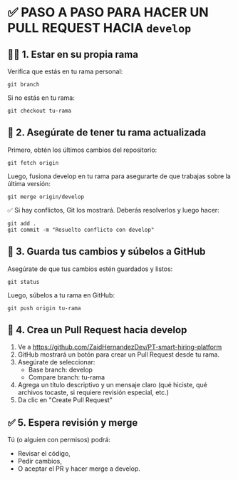 # ✅ PASO A PASO PARA HACER UN PULL REQUEST HACIA `develop`

## 👩‍💻 1. Estar en su propia rama

Verifica que estás en tu rama personal:

```
git branch
```

Si no estás en tu rama:

```
git checkout tu-rama
```

## 🔄 2. Asegúrate de tener tu rama actualizada

Primero, obtén los últimos cambios del repositorio:

```
git fetch origin
```

Luego, fusiona develop en tu rama para asegurarte de que trabajas sobre la última versión:

```
git merge origin/develop
```

✅ Si hay conflictos, Git los mostrará. Deberás resolverlos y luego hacer:

```
git add .
git commit -m "Resuelto conflicto con develop"
```

## 💾 3. Guarda tus cambios y súbelos a GitHub

Asegúrate de que tus cambios estén guardados y listos:

```
git status
```

Luego, súbelos a tu rama en GitHub:

```
git push origin tu-rama
```

## 🔁 4. Crea un Pull Request hacia develop

1. Ve a https://github.com/ZaidHernandezDev/PT-smart-hiring-platform
2. GitHub mostrará un botón para crear un Pull Request desde tu rama.
3. Asegúrate de seleccionar:
   - Base branch: develop
   - Compare branch: tu-rama
4. Agrega un título descriptivo y un mensaje claro (qué hiciste, qué archivos tocaste, si requiere revisión especial, etc.)
5. Da clic en "Create Pull Request"

## ✅ 5. Espera revisión y merge

Tú (o alguien con permisos) podrá:
- Revisar el código,
- Pedir cambios,
- O aceptar el PR y hacer merge a develop.
